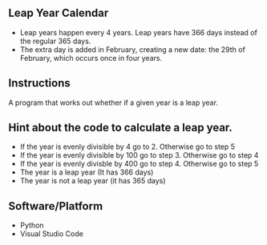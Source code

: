 ## Leap Year Calendar
* Leap years happen every 4 years. Leap years have 366 days instead of the regular 365 days.
* The extra day is added in February, creating a new date: the 29th of February, which occurs once in four years.
## Instructions
 A program that works out whether if a given year is a leap year.
## Hint about the code to calculate a leap year. 
* If the year is evenly divisible by 4 go to 2. Otherwise go to step 5
* If the year is evenly divisible by 100 go to step 3. Otherwise go to step 4
* If the year is evenly divisble by 400 go to step 4. Otherwise go to step 5
* The year is a leap year (It has 366 days)
* The year is not a leap year (it has 365 days)

## Software/Platform
* Python
* Visual Studio Code
